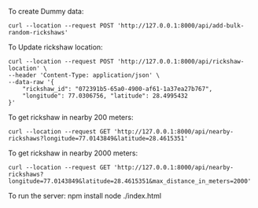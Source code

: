 To create Dummy data:

    curl --location --request POST 'http://127.0.0.1:8000/api/add-bulk-random-rickshaws'

To Update rickshaw location:

    curl --location --request POST 'http://127.0.0.1:8000/api/rickshaw-location' \
    --header 'Content-Type: application/json' \
    --data-raw '{
        "rickshaw_id": "072391b5-65a0-4900-af61-1a37ea27b767",
        "longitude": 77.0306756, "latitude": 28.4995432
    }'


To get rickshaw in nearby 200 meters:

    curl --location --request GET 'http://127.0.0.1:8000/api/nearby-rickshaws?longitude=77.0143849&latitude=28.4615351'

To get rickshaw in nearby 2000 meters:

    curl --location --request GET 'http://127.0.0.1:8000/api/nearby-rickshaws?longitude=77.0143849&latitude=28.4615351&max_distance_in_meters=2000'

To run the server:
    npm install
	node ./index.html
